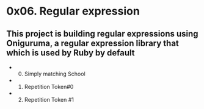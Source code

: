 # 0x06. Regular expression
## This project is building regular expressions using Oniguruma, a regular expression library that which is used by Ruby by default
* 0. Simply matching School 
* 1. Repetition Token#0
* 2. Repetition Token #1
